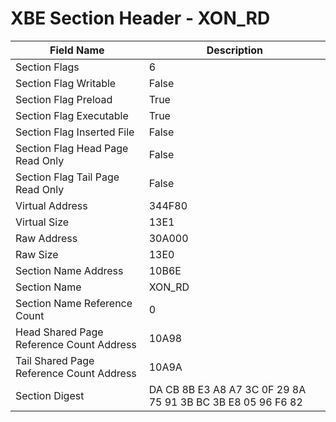 # XBE Section Header - XON_RD

| Field Name | Description |
|---|---|
| Section Flags | 6 |
| Section Flag Writable | False |
| Section Flag Preload | True |
| Section Flag Executable | True |
| Section Flag Inserted File | False |
| Section Flag Head Page Read Only | False |
| Section Flag Tail Page Read Only | False |
| Virtual Address | 344F80 |
| Virtual Size | 13E1 |
| Raw Address | 30A000 |
| Raw Size | 13E0 |
| Section Name Address | 10B6E |
| Section Name | XON_RD |
| Section Name Reference Count | 0 |
| Head Shared Page Reference Count Address | 10A98 |
| Tail Shared Page Reference Count Address | 10A9A |
| Section Digest | DA CB 8B E3 A8 A7 3C 0F 29 8A 75 91 3B BC 3B E8 05 96 F6 82 |
